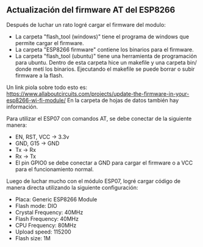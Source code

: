 ## Actualización del firmware AT del ESP8266
Después de luchar un rato logré cargar el firmware del modulo: 
* La carpeta "flash_tool (windows)" tiene el programa de windows que permite cargar el firmware.
* La carpeta "ESP8266 firmware" contiene los binarios para el firmware.
* La carpeta "flash_tool (ubuntu)" tiene una herramienta de programación para ubuntu. Dentro de esta carpeta hice un makefile y una carpeta bin/ donde metí los binarios. Ejecutando el makefile se puede borrar o subir firmware a la flash.

Un link piola sobre todo esto es: https://www.allaboutcircuits.com/projects/update-the-firmware-in-your-esp8266-wi-fi-module/
En la carpeta de hojas de datos también hay información.

Para utilizar el ESP07 con comandos AT, se debe conectar de la siguiente manera:
- EN, RST, VCC -> 3.3v
- GND, G15 -> GND
- Tx -> Rx
- Rx -> Tx
- El pin GPIO0 se debe conectar a GND para cargar el firmware o a VCC para el funcionamiento normal.

Luego de luchar mucho con el módulo ESP07, logré cargar código de manera directa utilizando la siguiente configuración:
- Placa: Generic ESP8266 Module
- Flash mode: DIO
- Crystal Frequency: 40MHz
- Flash Frequency: 40MHz
- CPU Frequency: 80MHz
- Upload speed: 115200
- Flash size: 1M
